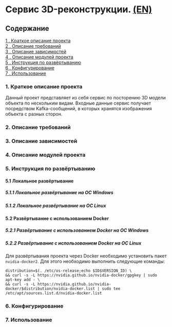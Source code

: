 # Сервис 3D-реконструкции. [(EN)](./doc/README(EN).md)

## Содержание

 [1 . Краткое описание проекта](#brief)   
 [2 . Описание требований](#requirements-desciption)  
 [3 . Описание зависимостей](#dependencies-desciption)  
 [4 . Описание модулей проекта](#modules-desciption)  
 [5 . Инструкция по развёртыванию](#deploying)  
 [6 . Конфигурирование](#configuring)  
 [7 . Использование](#usage)  

<a name="brief"></a>

### 1. Краткое описание проекта  

Данный проект представляет из себя сервис по посторению 3D модели объекта по нескольким видам. Входные данные сервис получает посредством Kafka-сообщений, в которых хранятся изображения объекта с разных сторон.

<a name="requirements-desciption"></a>

### 2. Описание требований  

<a name="dependencies-desciption"></a>

### 3. Описание зависимостей  

<a name="modules-desciption"></a>

### 4. Описание модулей проекта  

<a name="deploying"></a>

### 5. Инструкция по развёртыванию  

#### 5.1 Локальное развёртывание  

##### 5.1.1 Локальное развёртывание на ОС Windows  

##### 5.1.2 Локальное развёртывание на ОС Linux  

#### 5.2 Развёртывание с использованием Docker  

##### 5.2.1 Развёртывание с использованием Docker на ОС Windows  

##### 5.2.2 Развёртывание с использованием Docker на ОС Linux  

Для развёртывания проекта через Docker необходимо установить пакет `nvidia-docker2`.
Для этого необходимо выполнить следующие команды:  

```
distribution=$(. /etc/os-release;echo $ID$VERSION_ID) \
&& curl -s -L https://nvidia.github.io/nvidia-docker/gpgkey | sudo apt-key add - \
&& curl -s -L https://nvidia.github.io/nvidia-docker/$distribution/nvidia-docker.list | sudo tee /etc/apt/sources.list.d/nvidia-docker.list
```
  

<a name="configuring"></a>

### 6. Конфигурирование  

<a name="usage"></a>

### 7. Использование  
